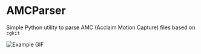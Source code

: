 # AMCParser

Simple Python utility to parse AMC (Acclaim Motion Capture) files based on `cgkit`

![Example GIF](https://github.com/VanushVaswani/amcparser/blob/master/example.gif)

